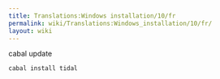 ```yaml
---
title: Translations:Windows installation/10/fr
permalink: wiki/Translations:Windows_installation/10/fr/
layout: wiki
---
```


cabal update

`cabal install tidal`
